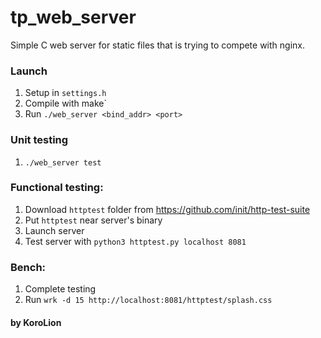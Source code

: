 # tp_web_server

Simple C web server for static files that is trying to compete with nginx.


### Launch
1. Setup in `settings.h`
2. Compile with make`
3. Run `./web_server <bind_addr> <port>`

### Unit testing
1. `./web_server test`

### Functional testing:
1. Download `httptest` folder from https://github.com/init/http-test-suite
2. Put `httptest` near server's binary
3. Launch server
4. Test server with `python3 httptest.py localhost 8081`


### Bench:
1. Complete testing
2. Run ```wrk -d 15 http://localhost:8081/httptest/splash.css```

#### by KoroLion